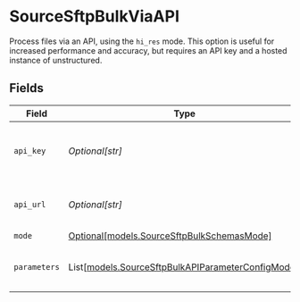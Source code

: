 # SourceSftpBulkViaAPI

Process files via an API, using the `hi_res` mode. This option is useful for increased performance and accuracy, but requires an API key and a hosted instance of unstructured.


## Fields

| Field                                                                                                    | Type                                                                                                     | Required                                                                                                 | Description                                                                                              | Example                                                                                                  |
| -------------------------------------------------------------------------------------------------------- | -------------------------------------------------------------------------------------------------------- | -------------------------------------------------------------------------------------------------------- | -------------------------------------------------------------------------------------------------------- | -------------------------------------------------------------------------------------------------------- |
| `api_key`                                                                                                | *Optional[str]*                                                                                          | :heavy_minus_sign:                                                                                       | The API key to use matching the environment                                                              |                                                                                                          |
| `api_url`                                                                                                | *Optional[str]*                                                                                          | :heavy_minus_sign:                                                                                       | The URL of the unstructured API to use                                                                   | https://api.unstructured.com                                                                             |
| `mode`                                                                                                   | [Optional[models.SourceSftpBulkSchemasMode]](../models/sourcesftpbulkschemasmode.md)                     | :heavy_minus_sign:                                                                                       | N/A                                                                                                      |                                                                                                          |
| `parameters`                                                                                             | List[[models.SourceSftpBulkAPIParameterConfigModel](../models/sourcesftpbulkapiparameterconfigmodel.md)] | :heavy_minus_sign:                                                                                       | List of parameters send to the API                                                                       |                                                                                                          |